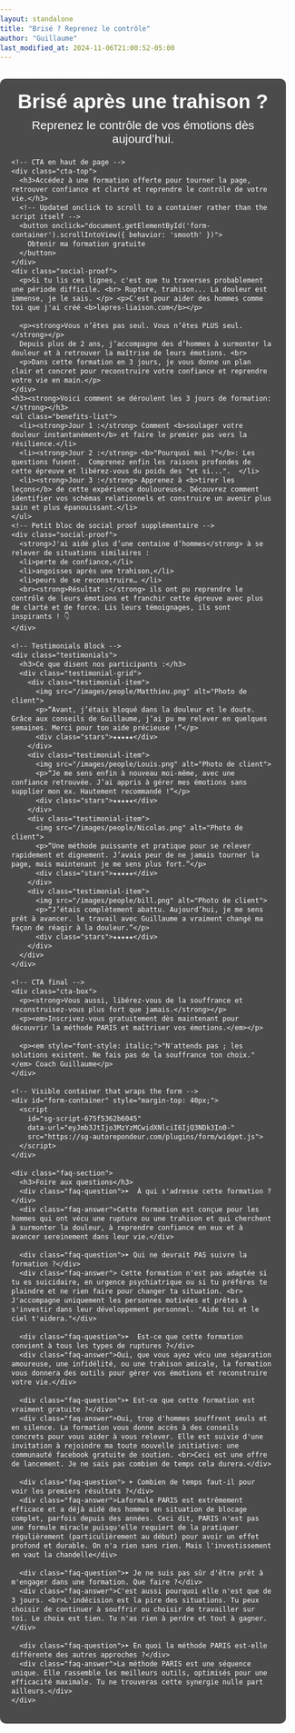 ```yaml
---
layout: standalone
title: "Brisé ? Reprenez le contrôle"
author: "Guillaume"
last_modified_at: 2024-11-06T21:00:52-05:00
---
```


<head>
  <meta charset="UTF-8">
  <meta name="viewport" content="width=device-width, initial-scale=1.0">
  <title>{{ page.title }}</title>
  <style>
    body {
      margin: 0;
      padding: 0;
      font-family: Arial, sans-serif;
      background: url('/images/Brise-tes-chaines_edited.jpg') no-repeat center center fixed;
      background-size: cover;
      color: #fff;
    }
    .content-container {
      position: relative;
      max-width: 800px;
      margin: 0 auto;
      padding: 20px;
      background-color: rgba(0, 0, 0, 0.7);
      border-radius: 10px;
    }
    .title-background {
      text-align: center;
      margin-bottom: 20px;
    }
    .title-background h1 {
      font-size: 2.5em;
      font-weight: bold;
      margin: 0 0 10px 0;
    }
    .title-background h2 {
      font-size: 1.5em;
      margin: 0;
      font-weight: normal;
    }
    /* CTA haut de page */
    .cta-top {
      text-align: center;
      margin: 25px 0;
      padding: 20px;
      background-color: rgba(255, 255, 255, 0.9);
      color: #000;
      border-radius: 10px;
    }
    .cta-top h3 {
      margin-top: 0;
      font-size: 1.2em;
    }
    .cta-top button {
      font-size: 1.2em;
      color: #fff;
      background-color: #d9534f;
      border: none;
      border-radius: 5px;
      padding: 10px 20px;
      cursor: pointer;
      margin-top: 10px;
    }
    .cta-top button:hover {
      background-color: #c9302c;
    }

    .benefits-intro {
      margin-top: 20px;
      font-size: 1.1em;
      line-height: 1.4em;
    }

    .benefits-list {
      padding: 15px;
      margin: 20px 0;
      background-color: rgba(200, 240, 200, 0.9);
      border-radius: 10px;
      color: #000;
      font-size: 1.1em;
    }
    .benefits-list li {
      margin-bottom: 10px;
      list-style: none;
    }
    .benefits-list li:before {
      content: "✔";
      color: green;
      margin-right: 10px;
    }

    /* Social Proof / Intro */
    .social-proof {
      background-color: rgba(255, 255, 255, 0.9);
      color: #000;
      margin: 20px 0;
      padding: 20px;
      border-radius: 10px;
      font-size: 1.1em;
      line-height: 1.4em;
    }

    /* Testimonials Block */
    .testimonials {
      margin: 30px 0;
      text-align: center;
    }
    .testimonials h3 {
      margin-bottom: 20px;
    }

    .testimonial-grid {
      display: grid;
      grid-template-columns: repeat(2, 1fr);
      grid-template-rows: repeat(2, auto);
      grid-gap: 20px;
      justify-items: center;
      margin: 0 auto;
      max-width: 600px;
    }
    .testimonial-item {
      background-color: rgba(255, 255, 255, 0.9);
      padding: 10px;
      border-radius: 10px;
      color: #000;
      box-shadow: 0 4px 6px rgba(0, 0, 0, 0.1);
      width: 100%;
      box-sizing: border-box;
      text-align: center;
    }
    .testimonial-item img {
      width: 60px;
      height: 60px;
      border-radius: 50%;
      margin-bottom: 10px;
    }
    .testimonial-item p {
      font-size: 0.95em;
      margin-bottom: 10px;
      line-height: 1.3em;
    }
    .stars {
      color: #f1c40f;
      font-size: 1.2em;
    }

    .cta-box {
      text-align: center;
      margin: 30px 0;
      padding: 20px;
      color: #000;
      background-color: rgba(200, 240, 200, 0.9);
      border-radius: 10px;
    }
    .cta-box button {
      font-size: 1.2em;
      color: #fff;
      background-color: #d9534f;
      border: none;
      border-radius: 5px;
      padding: 10px 20px;
      cursor: pointer;
    }
    .cta-box button:hover {
      background-color: #c9302c;
    }
    iframe {
      display: block;
      margin: 20px auto;
      border-radius: 10px;
    }
    /* Styles for the FAQ section */
    .faq-section {
      margin-top: 40px; /* Space from the form */
      background-color: rgba(255, 255, 255, 0.9);
      color: #000;
      padding: 20px;
      border-radius: 10px;
    }
    .faq-question {
      cursor: pointer;
      margin-bottom: 10px;
      border-bottom: 1px solid #ddd; /* Subtle separator */
      padding-bottom: 5px;
      font-weight: bold;
    }
    .faq-answer {
      display: none; /* Initially hide the answers */
      margin-left: 20px; /* Indentation for answers */
      margin-bottom: 15px;
    }
  </style>
  {% include head-custom.html %}
</head>

<body>
  <div class="content-container">
    <div class="title-background">
      <!-- Nouveau titre plus précis -->
      <h1>Brisé après une trahison ?</h1>
      <h2>Reprenez le contrôle de vos émotions dès aujourd’hui.</h2>
    </div>

    <!-- CTA en haut de page -->
    <div class="cta-top">
      <h3>Accédez à une formation offerte pour tourner la page, retrouver confiance et clarté et reprendre le contrôle de votre vie.</h3>
      <!-- Updated onclick to scroll to a container rather than the script itself -->
      <button onclick="document.getElementById('form-container').scrollIntoView({ behavior: 'smooth' })">
        Obtenir ma formation gratuite
      </button>
    </div>
    <div class="social-proof">
      <p>Si tu lis ces lignes, c'est que tu traverses probablement une période difficile. <br> Rupture, trahison... La douleur est immense, je le sais. </p> <p>C'est pour aider des hommes comme toi que j'ai créé <b>lapres-liaison.com</b></p>
      
      <p><strong>Vous n’êtes pas seul. Vous n’êtes PLUS seul. </strong></p>
      Depuis plus de 2 ans, j’accompagne des d’hommes à surmonter la douleur et à retrouver la maîtrise de leurs émotions. <br>
      <p>Dans cette formation en 3 jours, je vous donne un plan clair et concret pour reconstruire votre confiance et reprendre votre vie en main.</p>
    </div>
    <h3><strong>Voici comment se déroulent les 3 jours de formation:</strong></h3>
    <ul class="benefits-list">
      <li><strong>Jour 1 :</strong> Comment <b>soulager votre douleur instantanément</b> et faire le premier pas vers la résilience.</li>
      <li><strong>Jour 2 :</strong> <b>"Pourquoi moi ?"</b>: Les questions fusent.  Comprenez enfin les raisons profondes de cette épreuve et libérez-vous du poids des "et si...".  </li>
      <li><strong>Jour 3 :</strong> Apprenez à <b>tirer les leçons</b> de cette expérience douloureuse. Découvrez comment identifier vos schémas relationnels et construire un avenir plus sain et plus épanouissant.</li>
    </ul>
    <!-- Petit bloc de social proof supplémentaire -->
    <div class="social-proof">
      <strong>J'ai aidé plus d’une centaine d’hommes</strong> à se relever de situations similaires : 
      <li>perte de confiance,</li>
      <li>angoisses après une trahison,</li>
      <li>peurs de se reconstruire… </li>
      <br><strong>Résultat :</strong> ils ont pu reprendre le contrôle de leurs émotions et franchir cette épreuve avec plus de clarté et de force. Lis leurs témoignages, ils sont inspirants ! 👇
    </div>

    <!-- Testimonials Block -->
    <div class="testimonials">
      <h3>Ce que disent nos participants :</h3>
      <div class="testimonial-grid">
        <div class="testimonial-item">
          <img src="/images/people/Matthieu.png" alt="Photo de client">
          <p>“Avant, j’étais bloqué dans la douleur et le doute. Grâce aux conseils de Guillaume, j’ai pu me relever en quelques semaines. Merci pour ton aide précieuse !”</p>
          <div class="stars">★★★★★</div>
        </div>
        <div class="testimonial-item">
          <img src="/images/people/Louis.png" alt="Photo de client">
          <p>“Je me sens enfin à nouveau moi-même, avec une confiance retrouvée. J’ai appris à gérer mes émotions sans supplier mon ex. Hautement recommandé !”</p>
          <div class="stars">★★★★★</div>
        </div>
        <div class="testimonial-item">
          <img src="/images/people/Nicolas.png" alt="Photo de client">
          <p>“Une méthode puissante et pratique pour se relever rapidement et dignement. J’avais peur de ne jamais tourner la page, mais maintenant je me sens plus fort.”</p>
          <div class="stars">★★★★★</div>
        </div>
        <div class="testimonial-item">
          <img src="/images/people/bill.png" alt="Photo de client">
          <p>“J’étais complètement abattu. Aujourd’hui, je me sens prêt à avancer. le travail avec Guillaume a vraiment changé ma façon de réagir à la douleur.”</p>
          <div class="stars">★★★★★</div>
        </div>
      </div>
    </div>

    <!-- CTA final -->
    <div class="cta-box">
      <p><strong>Vous aussi, libérez-vous de la souffrance et reconstruisez-vous plus fort que jamais.</strong></p>
      <p><em>Inscrivez-vous gratuitement dès maintenant pour découvrir la méthode PARIS et maîtriser vos émotions.</em></p>

      <p><em style="font-style: italic;">"N'attends pas ; les solutions existent. Ne fais pas de la souffrance ton choix."</em> Coach Guillaume</p>
    </div>

    <!-- Visible container that wraps the form -->
    <div id="form-container" style="margin-top: 40px;">
      <script
        id="sg-script-675f5362b6045"
        data-url="eyJmb3JtIjo3MzYzMCwidXNlciI6IjQ3NDk3In0-"
        src="https://sg-autorepondeur.com/plugins/form/widget.js">
      </script>
    </div>
    
    <div class="faq-section">
      <h3>Foire aux questions</h3>
      <div class="faq-question">➤  À qui s'adresse cette formation ?</div>
      <div class="faq-answer">Cette formation est conçue pour les hommes qui ont vécu une rupture ou une trahison et qui cherchent à surmonter la douleur, à reprendre confiance en eux et à avancer sereinement dans leur vie.</div>

      <div class="faq-question">➤ Qui ne devrait PAS suivre la formation ?</div>
      <div class="faq-answer"> Cette formation n'est pas adaptée si tu es suicidaire, en urgence psychiatrique ou si tu préfères te plaindre et ne rien faire pour changer ta situation. <br> J'accompagne uniquement les personnes motivées et prêtes à s'investir dans leur développement personnel. "Aide toi et le ciel t'aidera."</div>

      <div class="faq-question">➤  Est-ce que cette formation convient à tous les types de ruptures ?</div>
      <div class="faq-answer">Oui, que vous ayez vécu une séparation amoureuse, une infidélité, ou une trahison amicale, la formation vous donnera des outils pour gérer vos émotions et reconstruire votre vie.</div>

      <div class="faq-question">➤ Est-ce que cette formation est vraiment gratuite ?</div>
      <div class="faq-answer">Oui, trop d'hommes souffrent seuls et en silence. La formation vous donne accès à des conseils concrets pour vous aider à vous relever. Elle est suivie d'une invitation à rejoindre ma toute nouvelle initiative: une communauté facebook gratuite de soutien. <br>Ceci est une offre de lancement. Je ne sais pas combien de temps cela durera.</div>

      <div class="faq-question"> ➤ Combien de temps faut-il pour voir les premiers résultats ?</div>
      <div class="faq-answer">Laformule PARIS est extrêmement efficace et a déjà aidé des hommes en situation de blocage complet, parfois depuis des années. Ceci dit, PARIS n'est pas une formule miracle puisqu'elle requiert de la pratiquer régulièrement (particulièrement au début) pour avoir un effet profond et durable. On n'a rien sans rien. Mais l'investissement en vaut la chandelle</div>

      <div class="faq-question">➤ Je ne suis pas sûr d'être prêt à m'engager dans une formation. Que faire ?</div>
      <div class="faq-answer">C'est aussi pourquoi elle n'est que de 3 jours. <br>L'indécision est la pire des situations. Tu peux choisir de continuer à souffrir ou choisir de travailler sur toi. Le choix est tien. Tu n'as rien à perdre et tout à gagner.</div>

      <div class="faq-question">➤ En quoi la méthode PARIS est-elle différente des autres approches ?</div>
      <div class="faq-answer">La méthode PARIS est une séquence unique. Elle rassemble les meilleurs outils, optimisés pour une efficacité maximale. Tu ne trouveras cette synergie nulle part ailleurs.</div>
    </div>
  </div>

  <script>
    // JavaScript to toggle FAQ answers
    const questions = document.querySelectorAll('.faq-question');

    questions.forEach(question => {
      question.addEventListener('click', () => {
        const answer = question.nextElementSibling;
        answer.style.display = answer.style.display === 'block' ? 'none' : 'block';
      });
    });
  </script>
</body>
